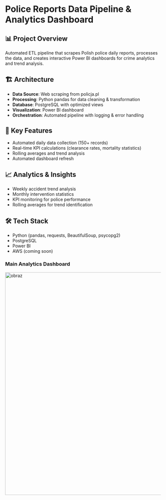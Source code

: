 # Police Reports Data Pipeline & Analytics Dashboard

## 📊 Project Overview
Automated ETL pipeline that scrapes Polish police daily reports, processes the data, and creates interactive Power BI dashboards for crime analytics and trend analysis.

## 🏗️ Architecture
- **Data Source**: Web scraping from policja.pl
- **Processing**: Python pandas for data cleaning & transformation
- **Database**: PostgreSQL with optimized views
- **Visualization**: Power BI dashboard
- **Orchestration**: Automated pipeline with logging & error handling

## 🚀 Key Features
- Automated daily data collection (150+ records)
- Real-time KPI calculations (clearance rates, mortality statistics)
- Rolling averages and trend analysis
- Automated dashboard refresh

## 📈 Analytics & Insights
- Weekly accident trend analysis
- Monthly intervention statistics
- KPI monitoring for police performance
- Rolling averages for trend identification

## 🛠️ Tech Stack
- Python (pandas, requests, BeautifulSoup, psycopg2)
- PostgreSQL
- Power BI
- AWS (coming soon)

### Main Analytics Dashboard
<img width="1306" height="719" alt="obraz" src="https://github.com/user-attachments/assets/bece91ad-de3e-478c-a771-f5a31db68376" />





